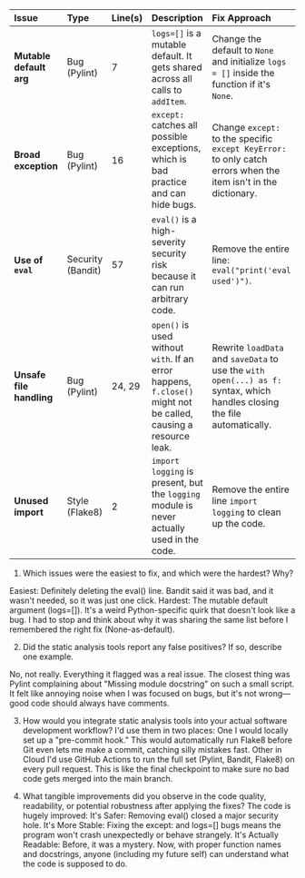| Issue | Type | Line(s) | Description | Fix Approach |
| :--- | :--- | :--- | :--- | :--- |
| **Mutable default arg** | Bug (Pylint) | 7 | `logs=[]` is a mutable default. It gets shared across all calls to `addItem`. | Change the default to `None` and initialize `logs = []` inside the function if it's `None`. |
| **Broad exception** | Bug (Pylint) | 16 | `except:` catches all possible exceptions, which is bad practice and can hide bugs. | Change `except:` to the specific `except KeyError:` to only catch errors when the item isn't in the dictionary. |
| **Use of `eval`** | Security (Bandit) | 57 | `eval()` is a high-severity security risk because it can run arbitrary code. | Remove the entire line: `eval("print('eval used')")`. |
| **Unsafe file handling** | Bug (Pylint) | 24, 29 | `open()` is used without `with`. If an error happens, `f.close()` might not be called, causing a resource leak. | Rewrite `loadData` and `saveData` to use the `with open(...) as f:` syntax, which handles closing the file automatically. |
| **Unused import** | Style (Flake8) | 2 | `import logging` is present, but the `logging` module is never actually used in the code. | Remove the entire line `import logging` to clean up the code. |

1. Which issues were the easiest to fix, and which were the hardest? Why?

Easiest: Definitely deleting the eval() line. Bandit said it was bad, and it wasn't needed, so it was just one click.
Hardest: The mutable default argument (logs=[]). It's a weird Python-specific quirk that doesn't look like a bug. I had to stop and think about why it was sharing the same list before I remembered the right fix (None-as-default).

2. Did the static analysis tools report any false positives? If so, describe one example.

No, not really. Everything it flagged was a real issue. The closest thing was Pylint complaining about "Missing module docstring" on such a small script. It felt like annoying noise when I was focused on bugs, but it's not wrong—good code should always have comments.

3. How would you integrate static analysis tools into your actual software development workflow?
I'd use them in two places:
One I would locally set up a "pre-commit hook." This would automatically run Flake8 before Git even lets me make a commit, catching silly mistakes fast.
Other in Cloud I'd use GitHub Actions to run the full set (Pylint, Bandit, Flake8) on every pull request. This is like the final checkpoint to make sure no bad code gets merged into the main branch.

4. What tangible improvements did you observe in the code quality, readability, or potential robustness after applying the fixes?
The code is hugely improved:
It's Safer: Removing eval() closed a major security hole.
It's More Stable: Fixing the except: and logs=[] bugs means the program won't crash unexpectedly or behave strangely.
It's Actually Readable: Before, it was a mystery. Now, with proper function names and docstrings, anyone (including my future self) can understand what the code is supposed to do.
